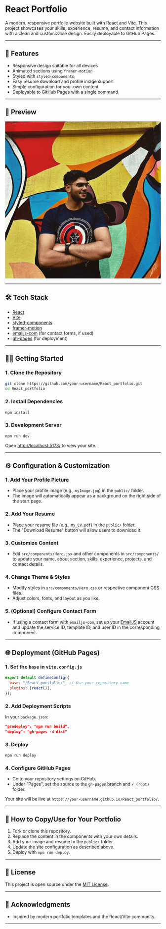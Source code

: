 # React Portfolio

A modern, responsive portfolio website built with React and Vite. This project showcases your skills, experience, resume, and contact information with a clean and customizable design. Easily deployable to GitHub Pages.

---

## 🚀 Features

- Responsive design suitable for all devices
- Animated sections using `framer-motion`
- Styled with `styled-components`
- Easy resume download and profile image support
- Simple configuration for your own content
- Deployable to GitHub Pages with a single command

---

## 📸 Preview

![Homepage Screenshot](./public/myImage.jpg)

---

## 🛠️ Tech Stack

- [React](https://reactjs.org/)
- [Vite](https://vitejs.dev/)
- [styled-components](https://styled-components.com/)
- [framer-motion](https://www.framer.com/motion/)
- [emailjs-com](https://www.emailjs.com/) (for contact forms, if used)
- [gh-pages](https://www.npmjs.com/package/gh-pages) (for deployment)

---

## 🧑‍💻 Getting Started

### 1. Clone the Repository

```sh
git clone https://github.com/your-username/React_portfolio.git
cd React_portfolio
```

### 2. Install Dependencies

```sh
npm install
```

### 3. Development Server

```sh
npm run dev
```
Open [http://localhost:5173/](http://localhost:5173/) to view your site.

---

## ⚙️ Configuration & Customization

### 1. Add Your Profile Picture

- Place your profile image (e.g., `myImage.jpg`) in the `public/` folder.
- The image will automatically appear as a background on the right side of the start page.

### 2. Add Your Resume

- Place your resume file (e.g., `My_CV.pdf`) in the `public/` folder.
- The "Download Resume" button will allow users to download it.

### 3. Customize Content

- Edit `src/components/Hero.jsx` and other components in `src/components/` to update your name, about section, skills, experience, projects, and contact details.

### 4. Change Theme & Styles

- Modify styles in `src/components/Hero.css` or respective component CSS files.
- Adjust colors, fonts, and layout as you like.

### 5. (Optional) Configure Contact Form

- If using a contact form with `emailjs-com`, set up your [EmailJS](https://www.emailjs.com/) account and update the service ID, template ID, and user ID in the corresponding component.

---

## 🌐 Deployment (GitHub Pages)

### 1. Set the `base` in `vite.config.js`

```js
export default defineConfig({
  base: "/React_portfolio/", // Use your repository name
  plugins: [react()],
});
```

### 2. Add Deployment Scripts

In your `package.json`:

```json
"predeploy": "npm run build",
"deploy": "gh-pages -d dist"
```

### 3. Deploy

```sh
npm run deploy
```

### 4. Configure GitHub Pages

- Go to your repository settings on GitHub.
- Under "Pages", set the source to the `gh-pages` branch and `/ (root)` folder.

Your site will be live at `https://your-username.github.io/React_portfolio/`.

---

## 📝 How to Copy/Use for Your Portfolio

1. Fork or clone this repository.
2. Replace the content in the components with your own details.
3. Add your image and resume to the `public/` folder.
4. Update the site configuration as described above.
5. Deploy with `npm run deploy`.

---

## 📄 License

This project is open source under the [MIT License](LICENSE).

---

## 🙏 Acknowledgments

- Inspired by modern portfolio templates and the React/Vite community.

---
